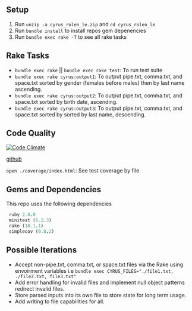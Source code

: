 ## Setup

1. Run `unzip -a cyrus_rolen_le.zip` and `cd cyrus_rolen_le`
2. Run `bundle install` to install repos gem depenencies
3. Run `bundle exec rake -T` to see all rake tasks

## Rake Tasks

* `bundle exec rake` || `bundle exec rake test`: To run test suite
* `bundle exec rake cyrus:output1`: To output pipe.txt, comma.txt, and space.txt sorted by gender (females before males) then by last name ascending.
* `bundle exec rake cyrus:output2`: To output pipe.txt, comma.txt, and space.txt sorted by birth date, ascending.
* `bundle exec rake cyrus:output3`: To output pipe.txt, comma.txt, and space.txt sorted by sorted by last name, descending.

## Code Quality

[![Code Climate](https://codeclimate.com/github/rolentle/cyrus-code-challenge.png)](https://codeclimate.com/github/rolentle/cyrus-code-challenge)

[github](https://github.com/rolentle/cyrus-code-challenge)

`open ./coverage/index.html`: See test coverage by file

## Gems and Dependencies

This repo uses the following dependencies

```ruby
 ruby 2.0.0
 minitest (5.2.3)
 rake (10.1.1)
 simplecov (0.8.2)
```

## Possible Iterations

* Accept non-pipe.txt, comma.txt, or space.txt files via the Rake using envoirment variables i.e `bundle exec CYRUS_FILES="./file1.txt, ./file2.txt, file3.txt"`
* Add error handling for invalid files and implement null object patterns redirect invalid files.
* Store parsed inputs into its own file to store state for long term usage.
* Add writing to file capabilities for all.

